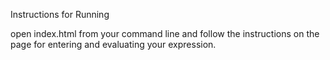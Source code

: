 Instructions for Running

open index.html from your command line and follow the instructions on the page for entering and evaluating your expression.
